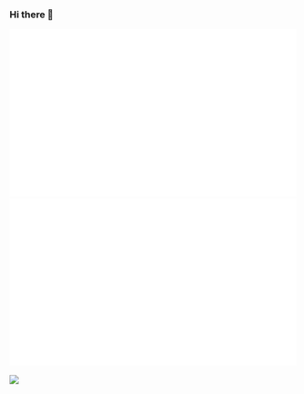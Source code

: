 ### Hi there 👋

![](https://raw.githubusercontent.com/konarkm68/GitHub-Profile-Statistics/master/generated/overview.svg#gh-dark-mode-only)
![](https://raw.githubusercontent.com/konarkm68/GitHub-Profile-Statistics/master/generated/languages.svg#gh-dark-mode-only)
<!--![](https://github-readme-stats.vercel.app/api?username=konarkm68&show_icons=true&theme=transparent)-->
![](https://github-readme-stats.vercel.app/api/top-langs/?username=konarkm68&layout=compact&theme=transparent)
<!--
**konarkm68/konarkm68** is a ✨ _special_ ✨ repository because its `README.md` (this file) appears on your GitHub profile.

Here are some ideas to get you started:

- 🔭 I’m currently working on ...
- 🌱 I’m currently learning ...
- 👯 I’m looking to collaborate on ...
- 🤔 I’m looking for help with ...
- 💬 Ask me about ...
- 📫 How to reach me: ...
- 😄 Pronouns: ...
- ⚡ Fun fact: ...
-->
